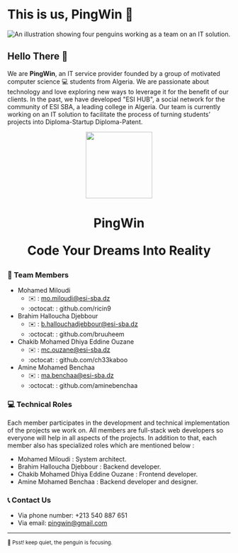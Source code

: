 # This is us, PingWin 🐧

![An illustration showing four penguins working as a team on an IT solution.](https://cdn.discordapp.com/attachments/1008571209685925920/1087398889402941530/ch33kaboo_four_penguins_standing_as_a_team_in_a_bright_room_fir_ce0ccf23-7511-4c18-b769-61084bd413b9.png)

## Hello There 👋

We are **PingWin**, an IT service provider founded by a group of motivated computer science 💻 students from Algeria. We are passionate about technology and love exploring new ways to leverage it for the benefit of our clients. In the past, we have developed "ESI HUB", a social network for the community of ESI SBA, a leading college in Algeria. Our team is currently working on an IT solution to facilitate the process of turning students’ projects into Diploma-Startup Diploma-Patent.


<div align="center">
    <img src="https://cdn.discordapp.com/attachments/998013370655576115/1087445028336582828/gray_pingwin.png" height="150"/> 
</div>

<h1 align="center">
  PingWin

  Code Your Dreams Into Reality
</h1>

### 🧑 Team Members

* Mohamed Miloudi
    * ✉️ : mo.miloudi@esi-sba.dz
    * :octocat: : github.com/ricin9
* Brahim Halloucha Djebbour
    * ✉️ : b.hallouchadjebbour@esi-sba.dz
    * :octocat: : github.com/bruuheem
* Chakib Mohamed Dhiya Eddine Ouzane
    * ✉️ : mc.ouzane@esi-sba.dz
    * :octocat: : github.com/ch33kaboo
* Amine Mohamed Benchaa
    * ✉️ : ma.benchaa@esi-sba.dz
    * :octocat: : github.com/aminebenchaa

### 💻 Technical Roles

Each member participates in the development and technical implementation of the projects we work on. All members are full-stack web developers so everyone will help in all aspects of the projects. In addition to that, each member also has specialized roles which are mentioned below :
* Mohamed Miloudi : System architect.
* Brahim Halloucha Djebbour : Backend developer.
* Chakib Mohamed Dhiya Eddine Ouzane : Frontend developer.
* Amine Mohamed Benchaa : Backend developer and designer.

### 📞 Contact Us

* Via phone number: +213 540 887 651
* Via email: pingwin@gmail.com

---

<sub>🤫 Psst! keep quiet, the penguin is focusing.</sub>

<!--
Made with 🖤 by ch33kaboo
-->
